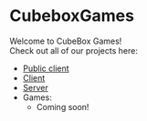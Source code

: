 # CubeboxGames
Welcome to CubeBox Games! <br>
Check out all of our projects here:
  - [Public client](https://cubeboxgames.github.io)
  - [Client](https://github.com/cubeboxgames/client)
  - [Server](https://github.com/cubeboxgames/server)
  - Games:
    - Coming soon!
